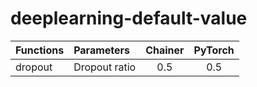 # deeplearning-default-value

| Functions     | Parameters     | Chainer | PyTorch |
|:------------- |:-------------- |:-------:|:-------:|
| dropout       | Dropout ratio  |      0.5|      0.5|

